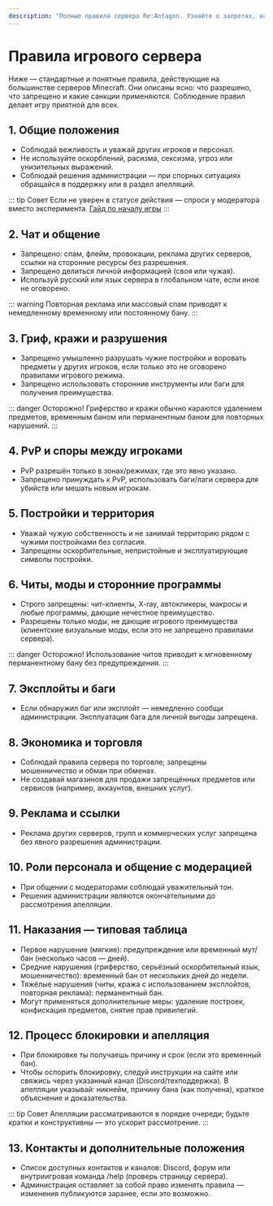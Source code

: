 ```yaml
---
description: "Полные правила сервера Re:Antagon. Узнайте о запретах, наказаниях и рекомендациях для комфортной игры на Minecraft сервере."
---
```


# Правила игрового сервера

Ниже — стандартные и понятные правила, действующие на большинстве серверов Minecraft. Они описаны ясно: что разрешено, что запрещено и какие санкции применяются. Соблюдение правил делает игру приятной для всех.

## 1. Общие положения

- Соблюдай вежливость и уважай других игроков и персонал.
- Не используйте оскорблений, расизма, сексизма, угроз или унизительных выражений.
- Соблюдай решения администрации — при спорных ситуациях обращайся в поддержку или в раздел апелляций.

::: tip Совет
Если не уверен в статусе действия — спроси у модератора вместо эксперимента. [Гайд по началу игры](/guide/start)
:::

## 2. Чат и общение

- Запрещено: спам, флейм, провокации, реклама других серверов, ссылки на сторонние ресурсы без разрешения.
- Запрещено делиться личной информацией (своя или чужая).
- Используй русский или язык сервера в глобальном чате, если иное не оговорено.

::: warning
Повторная реклама или массовый спам приводят к немедленному временному или постоянному бану.
:::

## 3. Гриф, кражи и разрушения

- Запрещено умышленно разрушать чужие постройки и воровать предметы у других игроков, если только это не оговорено правилами игрового режима.
- Запрещено использовать сторонние инструменты или баги для получения преимущества.

::: danger Осторожно!
Гриферство и кражи обычно караются удалением предметов, временным баном или перманентным баном для повторных нарушений.
:::

## 4. PvP и споры между игроками

- PvP разрешён только в зонах/режимах, где это явно указано.
- Запрещено принуждать к PvP, использовать баги/лаги сервера для убийств или мешать новым игрокам.

## 5. Постройки и территория

- Уважай чужую собственность и не занимай территорию рядом с чужими постройками без согласия.
- Запрещены оскорбительные, непристойные и эксплуатирующие символы постройки.

## 6. Читы, моды и сторонние программы

- Строго запрещены: чит-клиенты, X-ray, автокликеры, макросы и любые программы, дающие нечестное преимущество.
- Разрешены только моды, не дающие игрового преимущества (клиентские визуальные моды, если это не запрещено правилами сервера).

::: danger Осторожно!
Использование читов приводит к мгновенному перманентному бану без предупреждения.
:::

## 7. Эксплойты и баги

- Если обнаружил баг или эксплойт — немедленно сообщи администрации. Эксплуатация бага для личной выгоды запрещена.

## 8. Экономика и торговля

- Соблюдай правила сервера по торговле; запрещены мошенничество и обман при обменах.
- Не создавай магазинов для продажи запрещённых предметов или сервисов (например, аккаунтов, внешних услуг).

## 9. Реклама и ссылки

- Реклама других серверов, групп и коммерческих услуг запрещена без явного разрешения администрации.

## 10. Роли персонала и общение с модерацией

- При общении с модераторами соблюдай уважительный тон.
- Решения администрации являются окончательными до рассмотрения апелляции.

## 11. Наказания — типовая таблица

- Первое нарушение (мягкие): предупреждение или временный мут/бан (несколько часов — дней).
- Средние нарушения (гриферство, серьёзный оскорбительный язык, мошенничество): временный бан от нескольких дней до недели.
- Тяжёлые нарушения (читы, кража с использованием эксплойтов, повторная реклама): перманентный бан.
- Могут применяться дополнительные меры: удаление построек, конфискация предметов, снятие прав привилегий.

## 12. Процесс блокировки и апелляция

- При блокировке ты получаешь причину и срок (если это временный бан).
- Чтобы оспорить блокировку, следуй инструкции на сайте или свяжись через указанный канал (Discord/техподдержка). В апелляции указывай: никнейм, причину бана (как получена), краткое объяснение и доказательства.

::: tip Совет
Апелляции рассматриваются в порядке очереди; будьте кратки и конструктивны — это ускорит рассмотрение.
:::

## 13. Контакты и дополнительные положения

- Список доступных контактов и каналов: Discord, форум или внутриигровая команда /help (проверь страницу сервера).
- Администрация оставляет за собой право изменять правила — изменения публикуются заранее, если это возможно.
